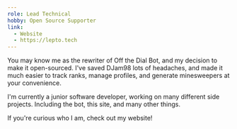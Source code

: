 ```yaml
---
role: Lead Technical
hobby: Open Source Supporter
link:
  - Website
  - https://lepto.tech
---
```


You may know me as the rewriter of Off the Dial Bot, and my decision to make it open-sourced. I've saved DJam98 lots of headaches, and made it much easier to track ranks, manage profiles, and generate minesweepers at your convenience.

I'm currently a junior software developer, working on many different side projects. Including the bot, this site, and many other things.

If you're curious who I am, check out my website!